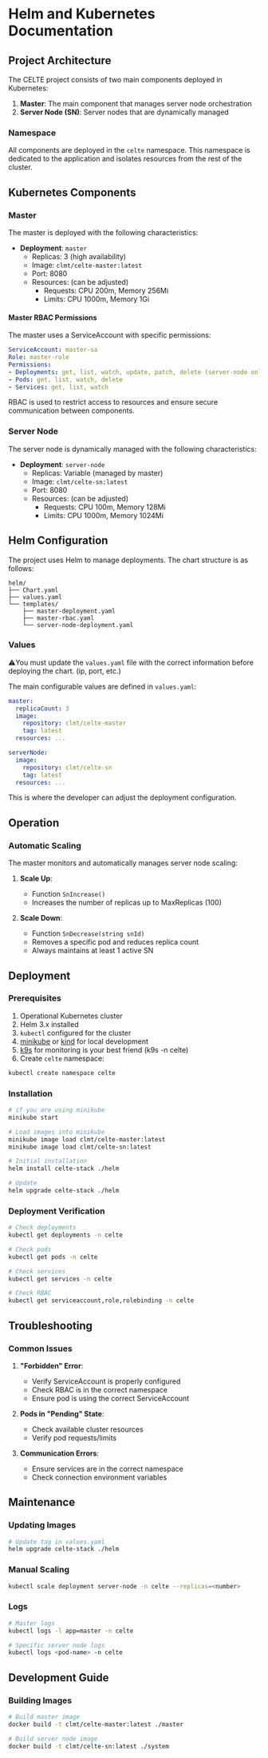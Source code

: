 


# Helm and Kubernetes Documentation

## Project Architecture

The CELTE project consists of two main components deployed in Kubernetes:

1. **Master**: The main component that manages server node orchestration
2. **Server Node (SN)**: Server nodes that are dynamically managed

### Namespace

All components are deployed in the `celte` namespace. This namespace is dedicated to the application and isolates resources from the rest of the cluster.

## Kubernetes Components

### Master

The master is deployed with the following characteristics:

- **Deployment**: `master`
  - Replicas: 3 (high availability)
  - Image: `clmt/celte-master:latest`
  - Port: 8080
  - Resources: (can be adjusted)
    - Requests: CPU 200m, Memory 256Mi
    - Limits: CPU 1000m, Memory 1Gi

#### Master RBAC Permissions

The master uses a ServiceAccount with specific permissions:

```yaml
ServiceAccount: master-sa
Role: master-role
Permissions:
- Deployments: get, list, watch, update, patch, delete (server-node only)
- Pods: get, list, watch, delete
- Services: get, list, watch
```

RBAC is used to restrict access to resources and ensure secure communication between components.

### Server Node

The server node is dynamically managed with the following characteristics:

- **Deployment**: `server-node`
  - Replicas: Variable (managed by master)
  - Image: `clmt/celte-sn:latest`
  - Port: 8080
  - Resources: (can be adjusted)
    - Requests: CPU 100m, Memory 128Mi
    - Limits: CPU 1000m, Memory 1024Mi

## Helm Configuration

The project uses Helm to manage deployments. The chart structure is as follows:

```
helm/
├── Chart.yaml
├── values.yaml
└── templates/
    ├── master-deployment.yaml
    ├── master-rbac.yaml
    └── server-node-deployment.yaml
```

### Values

⚠️You must update the `values.yaml` file with the correct information before deploying the chart. (ip, port, etc.)

The main configurable values are defined in `values.yaml`:

```yaml
master:
  replicaCount: 3
  image:
    repository: clmt/celte-master
    tag: latest
  resources: ...

serverNode:
  image:
    repository: clmt/celte-sn
    tag: latest
  resources: ...
```

This is where the developer can adjust the deployment configuration.

## Operation

### Automatic Scaling

The master monitors and automatically manages server node scaling:

1. **Scale Up**:

   - Function `SnIncrease()`
   - Increases the number of replicas up to MaxReplicas (100)
2. **Scale Down**:

   - Function `SnDecrease(string snId)`
   - Removes a specific pod and reduces replica count
   - Always maintains at least 1 active SN

## Deployment

### Prerequisites

1. Operational Kubernetes cluster
2. Helm 3.x installed
3. `kubectl` configured for the cluster
4. [minikube](https://minikube.sigs.k8s.io/docs/start/?arch=%2Fmacos%2Farm64%2Fstable%2Fbinary+download) or [kind](https://kind.sigs.k8s.io/docs/user/quick-start/) for local development
5. [k9s](https://k9scli.io/) for monitoring is your best friend (k9s -n celte)
6. Create `celte` namespace:

```bash
kubectl create namespace celte
```

### Installation

```bash
# if you are using minikube
minikube start

# Load images into minikube
minikube image load clmt/celte-master:latest
minikube image load clmt/celte-sn:latest

# Initial installation
helm install celte-stack ./helm

# Update
helm upgrade celte-stack ./helm
```

### Deployment Verification

```bash
# Check deployments
kubectl get deployments -n celte

# Check pods
kubectl get pods -n celte

# Check services
kubectl get services -n celte

# Check RBAC
kubectl get serviceaccount,role,rolebinding -n celte
```

## Troubleshooting

### Common Issues

1. **"Forbidden" Error**:

   - Verify ServiceAccount is properly configured
   - Check RBAC is in the correct namespace
   - Ensure pod is using the correct ServiceAccount
2. **Pods in "Pending" State**:

   - Check available cluster resources
   - Verify pod requests/limits
3. **Communication Errors**:

   - Ensure services are in the correct namespace
   - Check connection environment variables

## Maintenance

### Updating Images

```bash
# Update tag in values.yaml
helm upgrade celte-stack ./helm
```

### Manual Scaling

```bash
kubectl scale deployment server-node -n celte --replicas=<number>
```

### Logs

```bash
# Master logs
kubectl logs -l app=master -n celte

# Specific server node logs
kubectl logs <pod-name> -n celte
```

## Development Guide

### Building Images

```bash
# Build master image
docker build -t clmt/celte-master:latest ./master

# Build server node image
docker build -t clmt/celte-sn:latest ./system
```